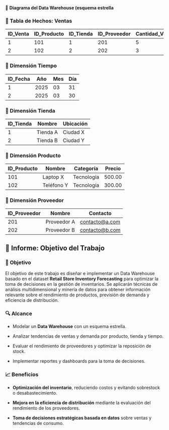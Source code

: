 📌 **Diagrama del Data Warehouse (esquema estrella** 

### 📌 Tabla de Hechos: Ventas
| ID_Venta | ID_Producto | ID_Tienda | ID_Proveedor | Cantidad_Vendida | Precio_Venta |
| -------- | ----------- | --------- | ------------ | ---------------- | ------------ |
| 1        | 101         | 1         | 201          | 5                | 50.00        |
| 2        | 102         | 2         | 202          | 3                | 75.00        |

### 📌 Dimensión Tiempo
| ID_Fecha | Año  | Mes  | Día |
|----------|------|------|-----|
| 1        | 2025 | 03   | 31  |
| 2        | 2025 | 03   | 30  |

### 📌 Dimensión Tienda
| ID_Tienda | Nombre           | Ubicación       |
|-----------|------------------|----------------|
| 1         | Tienda A         | Ciudad X       |
| 2         | Tienda B         | Ciudad Y       |

### 📌 Dimensión Producto
| ID_Producto | Nombre        | Categoría   | Precio  |
|------------|--------------|------------|--------|
| 101        | Laptop X     | Tecnología | 500.00 |
| 102        | Teléfono Y   | Tecnología | 300.00 |

### 📌 Dimensión Proveedor
| ID_Proveedor | Nombre       | Contacto        |
|-------------|-------------|----------------|
| 201         | Proveedor A  | contacto@a.com |
| 202         | Proveedor B  | contacto@b.com |

## 📄 **Informe: Objetivo del Trabajo**

### 🎯 **Objetivo**

El objetivo de este trabajo es diseñar e implementar un Data Warehouse basado en el dataset **Retail Store Inventory Forecasting** para optimizar la toma de decisiones en la gestión de inventarios. Se aplicarán técnicas de análisis multidimensional y minería de datos para obtener información relevante sobre el rendimiento de productos, previsión de demanda y eficiencia de distribución.

### 🔍 **Alcance**

- Modelar un **Data Warehouse** con un esquema estrella.
    
- Analizar tendencias de ventas y demanda por producto, tienda y tiempo.
    
- Evaluar el rendimiento de proveedores y optimizar la reposición de stock.
    
- Implementar reportes y dashboards para la toma de decisiones.
### 📈 **Beneficios**

- **Optimización del inventario**, reduciendo costos y evitando sobrestock o desabastecimiento.
    
- **Mejora en la eficiencia de distribución** mediante la evaluación del rendimiento de los proveedores.
    
- **Toma de decisiones estratégicas basada en datos** sobre ventas y tendencias de consumo.